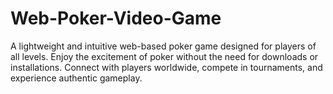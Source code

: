 # Web-Poker-Video-Game
A lightweight and intuitive web-based poker game designed for players of all levels. Enjoy the excitement of poker without the need for downloads or installations. Connect with players worldwide, compete in tournaments, and experience authentic gameplay. 
